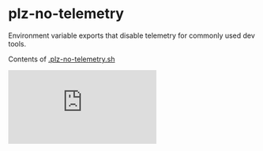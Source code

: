 # plz-no-telemetry

Environment variable exports that disable telemetry for commonly used dev tools.

Contents of [.plz-no-telemetry.sh](.plz-no-telemetry.sh)

![.plz-no-telemetry.sh](https://shiki.quack.rest/https://github.com/curtislarson/plz-no-telemetry/blob/master/.plz-no-telemetry.sh)

